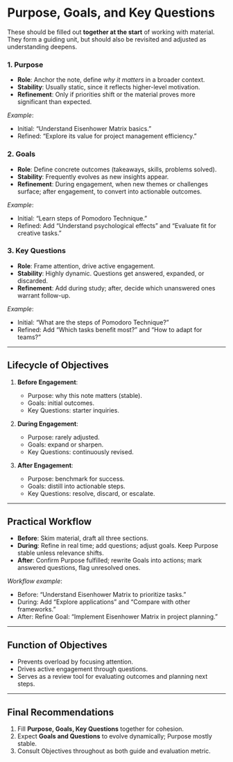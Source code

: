 # Purpose, Goals, and Key Questions

These should be filled out **together at the start** of working with material. They form a guiding unit, but should also be revisited and adjusted as understanding deepens.

### 1. Purpose

* **Role**: Anchor the note, define *why it matters* in a broader context.
* **Stability**: Usually static, since it reflects higher-level motivation.
* **Refinement**: Only if priorities shift or the material proves more significant than expected.

*Example*:

* Initial: “Understand Eisenhower Matrix basics.”
* Refined: “Explore its value for project management efficiency.”

### 2. Goals

* **Role**: Define concrete outcomes (takeaways, skills, problems solved).
* **Stability**: Frequently evolves as new insights appear.
* **Refinement**: During engagement, when new themes or challenges surface; after engagement, to convert into actionable outcomes.

*Example*:

* Initial: “Learn steps of Pomodoro Technique.”
* Refined: Add “Understand psychological effects” and “Evaluate fit for creative tasks.”

### 3. Key Questions

* **Role**: Frame attention, drive active engagement.
* **Stability**: Highly dynamic. Questions get answered, expanded, or discarded.
* **Refinement**: Add during study; after, decide which unanswered ones warrant follow-up.

*Example*:

* Initial: “What are the steps of Pomodoro Technique?”
* Refined: Add “Which tasks benefit most?” and “How to adapt for teams?”

---

## Lifecycle of Objectives

1. **Before Engagement**:

   * Purpose: why this note matters (stable).
   * Goals: initial outcomes.
   * Key Questions: starter inquiries.

2. **During Engagement**:

   * Purpose: rarely adjusted.
   * Goals: expand or sharpen.
   * Key Questions: continuously revised.

3. **After Engagement**:

   * Purpose: benchmark for success.
   * Goals: distill into actionable steps.
   * Key Questions: resolve, discard, or escalate.

---

## Practical Workflow

* **Before**: Skim material, draft all three sections.
* **During**: Refine in real time; add questions; adjust goals. Keep Purpose stable unless relevance shifts.
* **After**: Confirm Purpose fulfilled; rewrite Goals into actions; mark answered questions, flag unresolved ones.

*Workflow example*:

* Before: “Understand Eisenhower Matrix to prioritize tasks.”
* During: Add “Explore applications” and “Compare with other frameworks.”
* After: Refine Goal: “Implement Eisenhower Matrix in project planning.”

---

## Function of Objectives

* Prevents overload by focusing attention.
* Drives active engagement through questions.
* Serves as a review tool for evaluating outcomes and planning next steps.

---

## Final Recommendations

1. Fill **Purpose, Goals, Key Questions** together for cohesion.
2. Expect **Goals and Questions** to evolve dynamically; Purpose mostly stable.
3. Consult Objectives throughout as both guide and evaluation metric.

